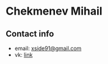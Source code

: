 # Chekmenev Mihail
## Contact info
* email: xside91@gmail.com
* vk: [link](https://vk.com/michail_check)